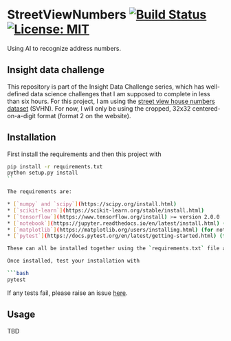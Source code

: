 # StreetViewNumbers [![Build Status](https://travis-ci.com/tmcclintock/StreetViewNumbers.svg?branch=master)](https://travis-ci.com/tmcclintock/StreetViewNumbers) [![License: MIT](https://img.shields.io/badge/License-MIT-blue.svg)](https://opensource.org/licenses/MIT)

Using AI to recognize address numbers.

## Insight data challenge

This repository is part of the Insight Data Challenge series, which has well-defined data science challenges that I am supposed to complete in less than six hours. For this project, I am using the [street view house numbers dataset](http://ufldl.stanford.edu/housenumbers/) (SVHN). For now, I will only be using the cropped, 32x32 centered-on-a-digit format (format 2 on the website).

## Installation

First install the requirements and then this project with

```bash
pip install -r requirements.txt
python setup.py install
``

The requirements are:

* [`numpy` and `scipy`](https://scipy.org/install.html)
* [`scikit-learn`](https://scikit-learn.org/stable/install.html)
* [`tensorflow`](https://www.tensorflow.org/install) >= version 2.0.0
* [`notebook`](https://jupyter.readthedocs.io/en/latest/install.html) (for running the example notebooks)
* [`matplotlib`](https://matplotlib.org/users/installing.html) (for notebooks)
* [`pytest`](https://docs.pytest.org/en/latest/getting-started.html) (for testing)

These can all be installed together using the `requirements.txt` file as shown above (assuming you have `pip`).

Once installed, test your installation with

```bash
pytest
```

If any tests fail, please raise an issue [here](https://github.com/tmcclintock/StreetViewNumbers/issues).

## Usage

TBD